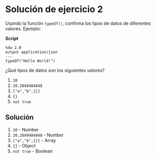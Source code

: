 
# Solución de ejercicio 2

Usando la función `typeOf()`, confirma los tipos de datos de diferentes valores. Ejemplo:

**Script**
```dataweave
%dw 2.0
output application/json
---
typeOf("Hello World!")
```

¿Qué tipos de datos son los siguientes valores?

1. `10`
2. `20.2849484848`
3. `["a","b",{}]`
4. `{}`
5. `not true`

## Solución

1. `10` - Number
2. `20.2849484848` - Number
3. `["a","b",{}]` - Array
4. `{}` - Object
5. `not true` - Boolean